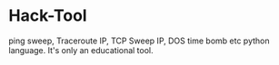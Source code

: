 # Hack-Tool
ping sweep, Traceroute IP, TCP Sweep IP, DOS time bomb etc
python language. 
It's only an educational tool. 
